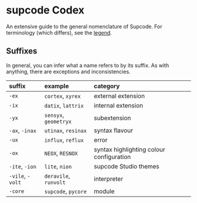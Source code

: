 # supcode Codex

An extensive guide to the general nomenclature of Supcode. For terminology (which differs), see the [legend](legend.md).

## Suffixes

In general, you can infer what a name refers to by its suffix. As with anything, there are exceptions and inconsistencies.

| suffix | example | category |
| :----- | :------ | :------- |
| `-ex` | `cortex`, `xyrex` | external extension |
| `-ix` | `datix`, `lattrix` | internal extension |
| `-yx` | `sensyx`, `geometryx` | subextension |
| `-ax`, `-inax` | `utinax`, `resinax` | syntax flavour |
| `-ux` | `influx`, `reflux` | error |
| `-ox` | `NEOX`, `RESNOX` | syntax highlighting colour configuration |
| `-ite`, `-ion` | `lite`, `nion` | supcode Studio themes |
| `-vile`, `-volt` | `deravile`, `runvolt` | interpreter |
| `-core` | `supcode`, `pycore` | module |


